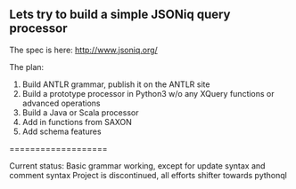 ## Lets try to build a simple JSONiq query processor
The spec is here: http://www.jsoniq.org/

The plan:
 1. Build ANTLR grammar, publish it on the ANTLR site
 2. Build a prototype processor in Python3 w/o any XQuery functions or advanced operations
 3. Build a Java or Scala processor
 4. Add in functions from SAXON
 5. Add schema features

===================

Current status: Basic grammar working, except for update syntax and comment syntax
Project is discontinued, all efforts shifter towards pythonql
